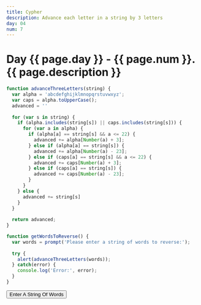 ```yaml
---
title: Cypher
description: Advance each letter in a string by 3 letters
day: 04
num: 7
---
```


# Day {{ page.day }} - {{ page.num }}. {{ page.description }}

<script src="/cse/day04/cypher.js"></script>

```javascript
function advanceThreeLetters(string) {
  var alpha = 'abcdefghijklmnopqrstuvwxyz';
  var caps = alpha.toUpperCase();
  advanced = ''
  
  for (var s in string) {
    if (alpha.includes(string[s]) || caps.includes(string[s])) {
      for (var a in alpha) {
        if (alpha[a] == string[s] && a <= 22) {
          advanced += alpha[Number(a) + 3];
        } else if (alpha[a] == string[s]) {
          advanced += alpha[Number(a) - 23];
        } else if (caps[a] == string[s] && a <= 22) {
          advanced += caps[Number(a) + 3];
        } else if (caps[a] == string[s]) {
          advanced += caps[Number(a) - 23];
        }
      }
    } else {
      advanced += string[s]
    }
  }
  
  return advanced;
}

function getWordsToReverse() {
  var words = prompt('Please enter a string of words to reverse:');
  
  try {
    alert(advanceThreeLetters(words));
  } catch(error) {
    console.log('Error:', error);
  }
}
```

<button type="button" onclick="getWordsToReverse()">Enter A String Of Words</button>
